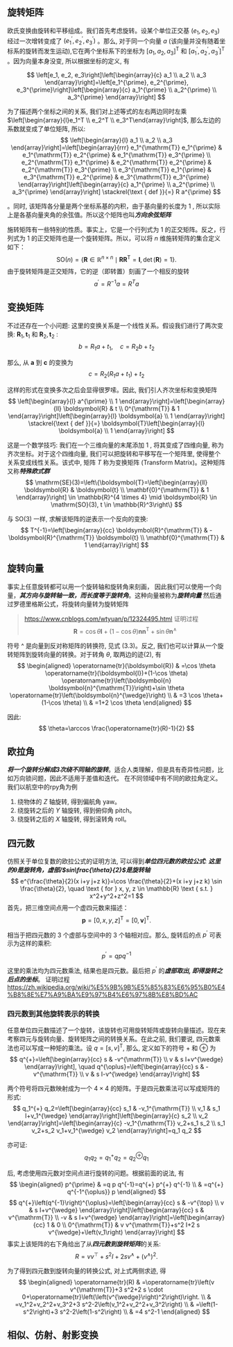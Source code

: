 ## 旋转矩阵
欧氏变换由旋转和平移组成。我们首先考虑旋转。设某个单位正交基 $\left(e_1, e_2, e_3\right)$ 经过一次增转变成了 $\left(e_1^{\prime}, e_2^{\prime}, e_3^{\prime}\right)$ 。那么, 对于同一个向量 $a$ (该向量并没有随着坐标系的旋转而发生运动),它在两个坐标系下的坐标为 $\left[a_1, a_2, a_3\right]^{\mathrm{T}}$ 和 $\left[a_1^{\prime}, a_2^{\prime}, a_3^{\prime}\right]^{\mathrm{T}}$ 。因为向量本身没变, 所以根据坐标的定义, 有

$$
\left[e_1, e_2, e_3\right]\left[\begin{array}{c}
a_1 \\
a_2 \\
a_3
\end{array}\right]=\left[e_1^{\prime}, e_2^{\prime}, e_3^{\prime}\right]\left[\begin{array}{c}
a_1^{\prime} \\
a_2^{\prime} \\
a_3^{\prime}
\end{array}\right]
$$

为了描述两个坐标之间的关系, 我们对上述等式的左右两边同时左乘 $\left[\begin{array}{l}e_1^T \\ e_2^T \\ e_3^T\end{array}\right]$, 那么左边的系数就变成了单位矩阵, 所以:
$$
\left[\begin{array}{l}
a_1 \\
a_2 \\
a_3
\end{array}\right]=\left[\begin{array}{rrr}
e_1^{\mathrm{T}} e_1^{\prime} & e_1^{\mathrm{T}} e_2^{\prime} & e_1^{\mathrm{T}} e_3^{\prime} \\
e_2^{\mathrm{T}} e_1^{\prime} & e_2^{\mathrm{T}} e_2^{\prime} & e_2^{\mathrm{T}} e_3^{\prime} \\
e_3^{\mathrm{T}} e_1^{\prime} & e_3^{\mathrm{T}} e_2^{\prime} & e_3^{\mathrm{T}} e_3^{\prime}
\end{array}\right]\left[\begin{array}{c}
a_1^{\prime} \\
a_2^{\prime} \\
a_3^{\prime}
\end{array}\right] \stackrel{\text { def }}{=} R a^{\prime}
$$

。同时, 该矩阵各分量是两个坐标系基的内积，由于基向量的长度为 1 , 所以实际上是各基向量夹角的余弦值。所以这个矩阵也叫***方向余弦矩阵*** 

施转矩阵有一些特别的性质。事实上，它是一个行列式为 1 的正交矩阵。反之，行列式为 1 的正交矩阵也是一个旋转矩阵。所以，可以将 $n$ 维施转矩阵的集合定义如下：
$$
\mathrm{SO}(n)=\left\{\boldsymbol{R} \in \mathbb{R}^{n \times n} \mid \boldsymbol{R} \boldsymbol{R}^{\mathrm{T}}=\boldsymbol{I}, \operatorname{det}(\boldsymbol{R})=1\right\} .
$$
由于旋转矩阵是正交矩阵，它的逆（即转置）刻画了一个相反的旋转
$$
a^{\prime}=R^{-1} a=R^T a
$$
## 变换矩阵
不过还存在一个小问题: 这里的变换关系是一个线性关系。假设我们进行了两次变换: $\boldsymbol{R}_1, \boldsymbol{t}_1$ 和 $\boldsymbol{R}_2, \boldsymbol{t}_2$ :
$$
b=R_1 a+t_1, \quad c=R_2 b+t_2
$$

那么, 从 $\boldsymbol{a}$ 到 $\boldsymbol{c}$ 的变换为
$$
c=R_2\left(R_1 a+t_1\right)+t_2
$$

这样的形式在变换多次之后会显得很罗嗦。因此, 我们引人齐次坐标和变换矩阵
$$
\left[\begin{array}{l}
a^{\prime} \\
1
\end{array}\right]=\left[\begin{array}{ll}
\boldsymbol{R} & t \\
0^{\mathrm{T}} & 1
\end{array}\right]\left[\begin{array}{l}
\boldsymbol{a} \\
1
\end{array}\right] \stackrel{\text { def }}{=} \boldsymbol{T}\left[\begin{array}{l}
\boldsymbol{a} \\
1
\end{array}\right]
$$

这是一个数学技巧: 我们在一个三维向量的末尾添加 1 , 将其变成了四维向量, 称为齐次坐标。对于这个四维向量, 我们可以把旋转和平移写在一个矩阵里, 使得整个关系变成线性关系。该式中, 矩阵 $T$ 称为变换矩阵 (Transform Matrix)。这种矩阵又称***特殊欧式群***
$$
\mathrm{SE}(3)=\left\{\boldsymbol{T}=\left[\begin{array}{ll}
\boldsymbol{R} & \boldsymbol{t} \\
\mathbf{0}^{\mathrm{T}} & 1
\end{array}\right] \in \mathbb{R}^{4 \times 4} \mid \boldsymbol{R} \in \mathrm{SO}(3), t \in \mathbb{R}^3\right\}
$$

与 $\mathrm{SO}(3)$ 一样, 求解该矩阵的逆表示一个反向的变换:
$$
T^{-1}=\left[\begin{array}{cc}
\boldsymbol{R}^{\mathrm{T}} & -\boldsymbol{R}^{\mathrm{T}} \boldsymbol{t} \\
\mathbf{0}^{\mathrm{T}} & 1
\end{array}\right]
$$
## 旋转向量
事实上任意旋转都可以用一个旋转轴和旋转角来刻画，
因此我们可以使用一个向量，***其方向与旋转轴一致，而长度等于旋转角***。这种向量被称为***旋转向量***
然后通过罗德里格斯公式，将旋转向量转为旋转矩阵
>https://www.cnblogs.com/wtyuan/p/12324495.html 证明过程
$$
\boldsymbol{R}=\cos \theta \boldsymbol{I}+(1-\cos \theta) \boldsymbol{n} \boldsymbol{n}^{\mathrm{T}}+\sin \theta \boldsymbol{n}^{\wedge}
$$

符号 ^ 是向量到反对称矩阵的转换符, 见式 (3.3)。反之, 我们也可以计算从一个旋转矩阵到旋转向量的转换。对于转角 $\theta$, 取两边的迹(2), 有
$$
\begin{aligned}
\operatorname{tr}(\boldsymbol{R}) & =\cos \theta \operatorname{tr}(\boldsymbol{I})+(1-\cos \theta) \operatorname{tr}\left(\boldsymbol{n} \boldsymbol{n}^{\mathrm{T}}\right)+\sin \theta \operatorname{tr}\left(\boldsymbol{n}^{\wedge}\right) \\
& =3 \cos \theta+(1-\cos \theta) \\
& =1+2 \cos \theta
\end{aligned}
$$

因此:
$$
\theta=\arccos \frac{\operatorname{tr}(R)-1}{2}
$$
## 欧拉角
***将一个旋转分解成3次绕不同轴的旋转***。适合人类理解，但是具有奇异性问题，比如万向锁问题，因此不适用于差值和迭代。
在不同领域中有不同的欧拉角定义。我们以航空中的rpy角为例
1. 绕物体的 $Z$ 轴旋转, 得到偏航角 yaw。
2. 绕旋转之后的 $Y$ 轴旋转, 得到俯仰角 pitch。
3. 绕旋转之后的 $X$ 轴旋转, 得到滚转角 roll。
## 四元数
仿照关于单位复数的欧拉公式的证明方法, 可以得到***单位四元数的欧拉公式***:
***这里的$\theta$是旋转角，虚部/$sin\frac{\theta}{2}$是旋转轴***
$$
e^{\frac{\theta}{2}(x i+y j+z k)}=\cos \frac{\theta}{2}+(x i+y j+z k) \sin \frac{\theta}{2}, \quad \text { for } x, y, z \in \mathbb{R} \text { s.t. } x^2+y^2+z^2=1
$$
首先，把三维空间点用一个虚四元数来描述：
$$
\boldsymbol{p}=[0, x, y, z]^{\mathrm{T}}=[0, \boldsymbol{v}]^{\mathrm{T}} .
$$

相当于把四元数的 3 个虚部与空间中的 3 个轴相对应。那么, 旋转后的点 $p^{\prime}$ 可表示为这样的乘积:
$$
p^{\prime}=q p q^{-1}
$$

这里的乘法均为四元数乘法, 结果也是四元数。最后把 $p^{\prime}$ 的***虚部取出, 即得旋转之后点的坐标***。
证明过程
https://zh.wikipedia.org/wiki/%E5%9B%9B%E5%85%83%E6%95%B0%E4%B8%8E%E7%A9%BA%E9%97%B4%E6%97%8B%E8%BD%AC
### 四元数到其他旋转表示的转换

任意单位四元数描述了一个旋转，该旋转也可用旋转矩阵或旋转向量描述。现在来考察四元与旋转向量、旋转矩阵之间的转换关系。在此之前, 我们要说, 四元数乘法也可以写成一种矩的乘法。设 $q=[s, v]^{\mathrm{T}}$, 那么, 定义如下的符号 + 和 $\oplus$ 为
$$
q^{+}=\left[\begin{array}{cc}
s & -v^{\mathrm{T}} \\
v & s I+v^{\wedge}
\end{array}\right], \quad q^{\oplus}=\left[\begin{array}{cc}
s & -v^{\mathrm{T}} \\
v & s I-v^{\wedge}
\end{array}\right]
$$

两个符号将四元数映射成为一个 $4 \times 4$ 的矩阵。于是四元数乘法可以写成矩阵的形式:
$$
q_1^{+} q_2=\left[\begin{array}{cc}
s_1 & -v_1^{\mathrm{T}} \\
v_1 & s_1 I+v_1^{\wedge}
\end{array}\right]\left[\begin{array}{c}
s_2 \\
v_2
\end{array}\right]=\left[\begin{array}{c}
-v_1^{\mathrm{T}} v_2+s_1 s_2 \\
s_1 v_2+s_2 v_1+v_1^{\wedge} v_2
\end{array}\right]=q_1 q_2
$$

亦可证:
$$
q_1 q_2=q_1^{+} q_2=q_2^{\oplus} q_1
$$

后, 考虑使用四元数对空间点进行旋转的问题。根据前面的说法, 有
$$
\begin{aligned}
p^{\prime} & =q p q^{-1}=q^{+} p^{+} q^{-1} \\
& =q^{+} q^{-1^{\oplus}} p
\end{aligned}
$$
$$
q^{+}\left(q^{-1}\right)^{\oplus}=\left[\begin{array}{cc}
s & -v^{\top} \\
v & s I+v^{\wedge}
\end{array}\right]\left[\begin{array}{cc}
s & v^{\mathrm{T}} \\
-v & s I+v^{\wedge}
\end{array}\right]=\left[\begin{array}{cc}
1 & 0 \\
0^{\mathrm{T}} & v v^{\mathrm{T}}+s^2 I+2 s v^{\wedge}+\left(v_1\right)
\end{array}\right]
$$
事实上该矩阵的右下角给出了从***四元数到旋转矩阵***的关系:
$$
R=v v^{\top}+s^2 I+2 s v^{\wedge}+\left(v^{\wedge}\right)^2 .
$$

为了得到四元数到旋转向量的转换公式, 对上式两侧求迹, 得
$$
\begin{aligned}
\operatorname{tr}(R) & =\operatorname{tr}\left(v v^{\mathrm{T}}+3 s^2+2 s \cdot 0+\operatorname{tr}\left(\left(v^{\wedge}\right)^2\right)\right. \\
& =v_1^2+v_2^2+v_3^2+3 s^2-2\left(v_1^2+v_2^2+v_3^2\right) \\
& =\left(1-s^2\right)+3 s^2-2\left(1-s^2\right) \\
& =4 s^2-1
\end{aligned}
$$
## 相似、仿射、射影变换
